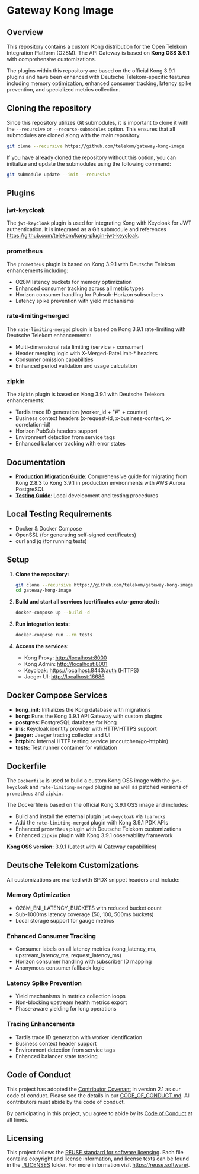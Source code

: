 <!--
SPDX-FileCopyrightText: 2025 Deutsche Telekom AG

SPDX-License-Identifier: CC0-1.0    
-->

# Gateway Kong Image

## Overview

This repository contains a custom Kong distribution for the Open Telekom Integration
Platform (O28M). The API Gateway is based on **Kong OSS 3.9.1** with comprehensive customizations.

The plugins within this repository are based on the official Kong 3.9.1 plugins and have been enhanced with
Deutsche Telekom-specific features including memory optimization, enhanced consumer tracking, latency spike prevention,
and specialized metrics collection.

## Cloning the repository

Since this repository utilizes Git submodules, it is important to clone it with the `--recursive` or
`--recurse-submodules` option. This ensures that all submodules are cloned along with the main repository.

```sh
git clone --recursive https://github.com/telekom/gateway-kong-image
```

If you have already cloned the repository without this option, you can initialize and update the submodules using the
following command:

```sh
git submodule update --init --recursive
```

## Plugins

### jwt-keycloak

The `jwt-keycloak` plugin is used for integrating Kong with Keycloak for JWT authentication.
It is integrated as a Git submodule and references <https://github.com/telekom/kong-plugin-jwt-keycloak>.

### prometheus

The `prometheus` plugin is based on Kong 3.9.1 with Deutsche Telekom enhancements including:

- O28M latency buckets for memory optimization
- Enhanced consumer tracking across all metric types
- Horizon consumer handling for Pubsub-Horizon subscribers
- Latency spike prevention with yield mechanisms

### rate-limiting-merged

The `rate-limiting-merged` plugin is based on Kong 3.9.1 rate-limiting with Deutsche Telekom enhancements:

- Multi-dimensional rate limiting (service + consumer)
- Header merging logic with X-Merged-RateLimit-* headers
- Consumer omission capabilities
- Enhanced period validation and usage calculation

### zipkin

The `zipkin` plugin is based on Kong 3.9.1 with Deutsche Telekom enhancements:

- Tardis trace ID generation (worker_id + "#" + counter)
- Business context headers (x-request-id, x-business-context, x-correlation-id)
- Horizon PubSub headers support
- Environment detection from service tags
- Enhanced balancer tracking with error states

## Documentation

- **[Production Migration Guide](docs/PRODUCTION-MIGRATION.md)**: Comprehensive guide for migrating from Kong 2.8.3 to Kong 3.9.1 in production environments with AWS Aurora PostgreSQL
- **[Testing Guide](TESTING.md)**: Local development and testing procedures

## Local Testing Requirements

- Docker & Docker Compose
- OpenSSL (for generating self-signed certificates)
- curl and jq (for running tests)

## Setup

1. **Clone the repository:**

    ```sh
    git clone --recursive https://github.com/telekom/gateway-kong-image.git
    cd gateway-kong-image
    ```

2. **Build and start all services (certificates auto-generated):**

    ```sh
    docker-compose up --build -d
    ```

3. **Run integration tests:**

    ```sh
    docker-compose run --rm tests
    ```

4. **Access the services:**
   - Kong Proxy: <http://localhost:8000>
   - Kong Admin: <http://localhost:8001>
   - Keycloak: <https://localhost:8443/auth> (HTTPS)
   - Jaeger UI: <http://localhost:16686>

## Docker Compose Services

- **kong_init:** Initializes the Kong database with migrations
- **kong:** Runs the Kong 3.9.1 API Gateway with custom plugins
- **postgres:** PostgreSQL database for Kong
- **iris:** Keycloak identity provider with HTTP/HTTPS support
- **jaeger:** Jaeger tracing collector and UI
- **httpbin:** Internal HTTP testing service (mccutchen/go-httpbin)
- **tests:** Test runner container for validation

## Dockerfile

The `Dockerfile` is used to build a custom Kong OSS image with the `jwt-keycloak` and `rate-limiting-merged` plugins as
well as patched versions of `prometheus` and `zipkin`.

The Dockerfile is based on the official Kong 3.9.1 OSS image and includes:

- Build and install the external plugin `jwt-keycloak` via `luarocks`
- Add the `rate-limiting-merged` plugin with Kong 3.9.1 PDK APIs
- Enhanced `prometheus` plugin with Deutsche Telekom customizations
- Enhanced `zipkin` plugin with Kong 3.9.1 observability framework

**Kong OSS version:** 3.9.1 (Latest with AI Gateway capabilities)

## Deutsche Telekom Customizations

All customizations are marked with SPDX snippet headers and include:

### Memory Optimization

- O28M_ENI_LATENCY_BUCKETS with reduced bucket count
- Sub-1000ms latency coverage (50, 100, 500ms buckets)
- Local storage support for gauge metrics

### Enhanced Consumer Tracking

- Consumer labels on all latency metrics (kong_latency_ms, upstream_latency_ms, request_latency_ms)
- Horizon consumer handling with subscriber ID mapping
- Anonymous consumer fallback logic

### Latency Spike Prevention

- Yield mechanisms in metrics collection loops
- Non-blocking upstream health metrics export
- Phase-aware yielding for long operations

### Tracing Enhancements

- Tardis trace ID generation with worker identification
- Business context header support
- Environment detection from service tags
- Enhanced balancer state tracking

## Code of Conduct

This project has adopted the [Contributor Covenant](https://www.contributor-covenant.org/) in version 2.1 as our code of
conduct. Please see the details in our [CODE_OF_CONDUCT.md](CODE_OF_CONDUCT.md). All contributors must abide by the code
of conduct.

By participating in this project, you agree to abide by its [Code of Conduct](./CODE_OF_CONDUCT.md) at all times.

## Licensing

This project follows the [REUSE standard for software licensing](https://reuse.software/).
Each file contains copyright and license information, and license texts can be found in the [./LICENSES](./LICENSES)
folder. For more information visit <https://reuse.software/>.
